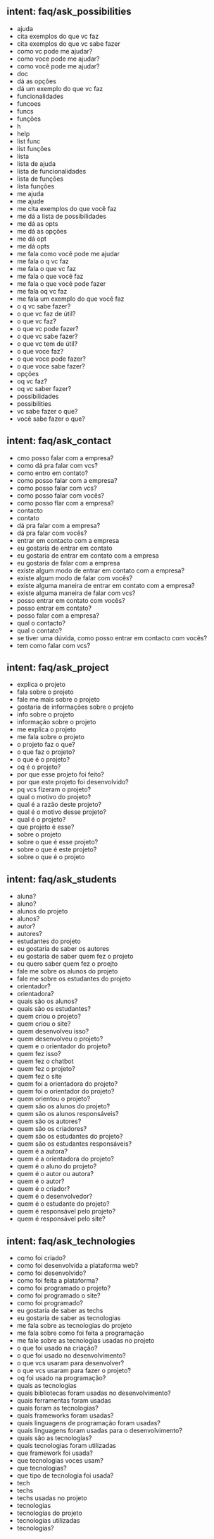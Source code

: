 ## intent: faq/ask_possibilities
- ajuda
- cita exemplos do que vc faz
- cita exemplos do que vc sabe fazer
- como vc pode me ajudar?
- como voce pode me ajudar?
- como você pode me ajudar?
- doc
- dá as opções
- dá um exemplo do que vc faz
- funcionalidades
- funcoes
- funcs
- funções
- h
- help
- list func
- list funções
- lista
- lista de ajuda
- lista de funcionalidades
- lista de funções
- lista funções
- me ajuda
- me ajude
- me cita exemplos do que você faz
- me dá a lista de possibilidades
- me dá as opts
- me dá as opções
- me dá opt
- me dá opts
- me fala como você pode me ajudar
- me fala o q vc faz
- me fala o que vc faz
- me fala o que você faz
- me fala o que você pode fazer
- me fala oq vc faz
- me fala um exemplo do que você faz
- o q vc sabe fazer?
- o que vc faz de útil?
- o que vc faz?
- o que vc pode fazer?
- o que vc sabe fazer?
- o que vc tem de útil?
- o que voce faz?
- o que voce pode fazer?
- o que voce sabe fazer?
- opções
- oq vc faz?
- oq vc saber fazer?
- possibilidades
- possibilities
- vc sabe fazer o que?
- você sabe fazer o que?

## intent: faq/ask_contact
- cmo posso falar com a empresa?
- como dá pra falar com vcs?
- como entro em contato?
- como posso falar com a empresa?
- como posso falar com vcs?
- como posso falar com vocês?
- como posso flar com a empresa?
- contacto
- contato
- dá pra falar com a empresa?
- dá pra falar com vocês?
- entrar em contacto com a empresa
- eu gostaria de entrar em contato
- eu gostaria de entrar em contato com a empresa
- eu gostaria de falar com a empresa
- existe algum modo de entrar em contato com a empresa?
- existe algum modo de falar com vocês?
- existe alguma maneira de entrar em contato com a empresa?
- existe alguma maneira de falar com vcs?
- posso entrar em contato com vocês?
- posso entrar em contato?
- posso falar com a empresa?
- qual o contacto?
- qual o contato?
- se tiver uma dúvida, como posso entrar em contacto com vocês?
- tem como falar com vcs?

## intent: faq/ask_project
- explica o projeto
- fala sobre o projeto
- fale me mais sobre o projeto
- gostaria de informações sobre o projeto
- info sobre o projeto
- informação sobre o projeto
- me explica o projeto
- me fala sobre o projeto
- o projeto faz o que?
- o que faz o projeto?
- o que é o projeto?
- oq é o projeto?
- por que esse projeto foi feito?
- por que este projeto foi desenvolvido?
- pq vcs fizeram o projeto?
- qual o motivo do projeto?
- qual é a razão deste projeto?
- qual é o motivo desse projeto?
- qual é o projeto?
- que projeto é esse?
- sobre o projeto
- sobre o que é esse projeto?
- sobre o que é este projeto?
- sobre o que é o projeto

## intent: faq/ask_students
- aluna?
- aluno?
- alunos do projeto
- alunos?
- autor?
- autores?
- estudantes do projeto
- eu gostaria de saber os autores
- eu gostaria de saber quem fez o projeto
- eu quero saber quem fez o proejto
- fale me sobre os alunos do projeto
- fale me sobre os estudantes do projeto
- orientador?
- orientadora?
- quais são os alunos?
- quais são os estudantes?
- quem criou o projeto?
- quem criou o site?
- quem desenvolveu isso?
- quem desenvolveu o projeto?
- quem e o orientador do projeto?
- quem fez isso?
- quem fez o chatbot
- quem fez o projeto?
- quem fez o site
- quem foi a orientadora do projeto?
- quem foi o orientador do projeto?
- quem orientou o projeto?
- quem são os alunos do projeto?
- quem são os alunos responsáveis?
- quem são os autores?
- quem são os criadores?
- quem são os estudantes do projeto?
- quem são os estudantes responsáveis?
- quem é a autora?
- quem é a orientadora do projeto?
- quem é o aluno do projeto?
- quem é o autor ou autora?
- quem é o autor?
- quem é o criador?
- quem é o desenvolvedor?
- quem é o estudante do projeto?
- quem é responsável pelo projeto?
- quem é responsável pelo site?

## intent: faq/ask_technologies
- como foi criado?
- como foi desenvolvida a plataforma web?
- como foi desenvolvido?
- como foi feita a plataforma?
- como foi programado o projeto?
- como foi programado o site?
- como foi programado?
- eu gostaria de saber as techs
- eu gostaria de saber as tecnologias
- me fala sobre as tecnologias do projeto
- me fala sobre como foi feita a programação
- me fale sobre as tecnologias usadas no projeto
- o que foi usado na criação?
- o que foi usado no desenvolvimento?
- o que vcs usaram para desenvolver?
- o que vcs usaram para fazer o projeto?
- oq foi usado na programação?
- quais as tecnologias
- quais bibliotecas foram usadas no desenvolvimento?
- quais ferramentas foram usadas
- quais foram as tecnologias?
- quais frameworks foram usadas?
- quais linguagens de programação foram usadas?
- quais linguagens foram usadas para o desenvolvimento?
- quais são as tecnologias?
- quais tecnologias foram utilizadas
- que framework foi usada?
- que tecnologias voces usam?
- que tecnologias?
- que tipo de tecnologia foi usada?
- tech
- techs
- techs usadas no projeto
- tecnologias
- tecnologias do projeto
- tecnologias utilizadas
- tecnologias?